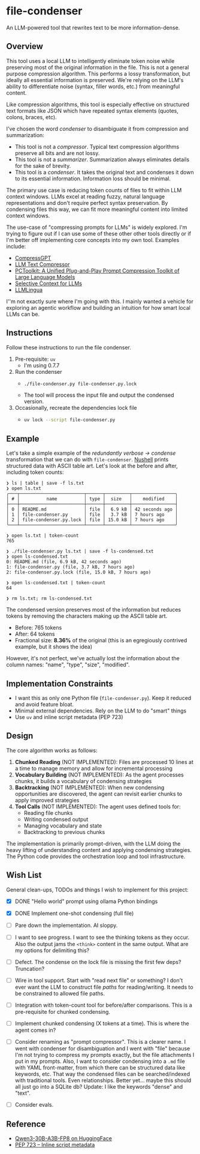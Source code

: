 # file-condenser

An LLM-powered tool that rewrites text to be more information-dense. 


## Overview

This tool uses a local LLM to intelligently eliminate token noise while preserving most of the original information in the file. This is not a general purpose compression algorithm. This performs a lossy transformation, but ideally all essential information is preserved. We're relying on the LLM's ability to differentiate noise (syntax, filler words, etc.) from meaningful content.

Like compression algorithms, this tool is especially effective on structured text formats like JSON which have repeated syntax elements (quotes, colons, braces, etc).

I've chosen the word _condenser_ to disambiguate it from compression and summarization:

* This tool is not a _compressor_. Typical text compression algorithms preserve all bits and are not lossy.
* This tool is not a _summarizer_. Summarization always eliminates details for the sake of brevity.
* This tool is a _condenser_. It takes the original text and condenses it down to its essential information. Information loss should be minimal.

The primary use case is reducing token counts of files to fit within LLM context windows. LLMs excel at reading fuzzy,
natural language representations and don't require perfect syntax preservation. By condensing files this way, we can fit
more meaningful content into limited context windows.

The use-case of "compressing prompts for LLMs" is widely explored. I'm trying to figure out if I can use some of these other other tools directly or if I'm better off implementing core concepts into my own tool. Examples include:

* [CompressGPT](https://github.com/yasyf/compress-gpt)
* [LLM Text Compressor](https://github.com/taylorbayouth/llm-text-compressor)
* [PCToolkit: A Unified Plug-and-Play Prompt Compression Toolkit of Large Language Models](https://github.com/3DAgentWorld/Toolkit-for-Prompt-Compression)
* [Selective Context for LLMs](https://github.com/liyucheng09/selective_context)
* [LLMLingua](https://github.com/microsoft/LLMLingua)

I''m not exactly sure where I'm going with this. I mainly wanted a vehicle for exploring an agentic workflow and building an intuition for how smart local LLMs can be.


## Instructions

Follow these instructions to run the file condenser.

1. Pre-requisite: `uv`
   * I'm using 0.7.7
2. Run the condenser
   * ```bash
     ./file-condenser.py file-condenser.py.lock
     ```
   * The tool will process the input file and output the condensed version.
3. Occasionally, recreate the dependencies lock file
   * ```bash
     uv lock --script file-condenser.py
     ```


## Example

Let's take a simple example of the _redundantly verbose -> condense_ transformation that we can do with `file-condenser`. [Nushell](https://github.com/nushell/nushell) prints structured data with ASCII table art. Let's look at the before and after, including token counts:

```text
❯ ls | table | save -f ls.txt
❯ open ls.txt
╭───┬────────────────────────┬──────┬─────────┬────────────────╮
│ # │          name          │ type │  size   │    modified    │
├───┼────────────────────────┼──────┼─────────┼────────────────┤
│ 0 │ README.md              │ file │  6.9 kB │ 42 seconds ago │
│ 1 │ file-condenser.py      │ file │  3.7 kB │ 7 hours ago    │
│ 2 │ file-condenser.py.lock │ file │ 15.0 kB │ 7 hours ago    │
╰───┴────────────────────────┴──────┴─────────┴────────────────╯

❯ open ls.txt | token-count
765

❯ ./file-condenser.py ls.txt | save -f ls-condensed.txt
❯ open ls-condensed.txt
0: README.md (file, 6.9 kB, 42 seconds ago)
1: file-condenser.py (file, 3.7 kB, 7 hours ago)
2: file-condenser.py.lock (file, 15.0 kB, 7 hours ago)

❯ open ls-condensed.txt | token-count
64

❯ rm ls.txt; rm ls-condensed.txt
```

The condensed version preserves most of the information but reduces tokens by removing the characters making up the ASCII table art. 

* Before: 765 tokens
* After: 64 tokens
* Fractional size: **8.36%** of the original (this is an egregiously contrived example, but it shows the idea)

However, it's not perfect, we've actually lost the information about the column names: "name", "type", "size", "modified".


## Implementation Constraints

* I want this as only one Python file (`file-condenser.py`). Keep it reduced and avoid feature bloat.
* Minimal external dependencies. Rely on the LLM to do "smart" things
* Use `uv` and inline script metadata (PEP 723) 


## Design

The core algorithm works as follows:

1. **Chunked Reading** (NOT IMPLEMENTED): Files are processed 10 lines at a time to manage memory and allow for incremental processing
2. **Vocabulary Building** (NOT IMPLEMENTED): As the agent processes chunks, it builds a vocabulary of condensing strategies
3. **Backtracking** (NOT IMPLEMENTED): When new condensing opportunities are discovered, the agent can revisit earlier chunks to apply
   improved strategies
4. **Tool Calls** (NOT IMPLEMENTED): The agent uses defined tools for:
   - Reading file chunks
   - Writing condensed output
   - Managing vocabulary and state
   - Backtracking to previous chunks

The implementation is primarily prompt-driven, with the LLM doing the heavy lifting of understanding content and
applying condensing strategies. The Python code provides the orchestration loop and tool infrastructure.


## Wish List

General clean-ups, TODOs and things I wish to implement for this project:

* [x] DONE "Hello world" prompt using ollama Python bindings
* [x] DONE Implement one-shot condensing (full file)
* [ ] Pare down the implementation. AI sloppy.
* [ ] I want to see progress. I want to see the thinking tokens as they occur. Also the output jams the `<think>` content in the same output. What are my options for delimiting this?
* [ ] Defect. The condense on the lock file is missing the first few deps? Truncation?
* [ ] Wire in tool support. Start with "read next file" or something? I don't ever want the LLM to construct file *paths* for reading/writing. It needs to be constrained to allowed file paths. 
* [ ] Integration with token-count tool for before/after comparisons. This is a pre-requisite for chunked condensing.
* [ ] Implement chunked condensing (X tokens at a time). This is where the agent comes in?
* [ ] Consider renaming as "prompt compressor". This is a clearer name. I went with condenser for disambiguation and I went with "file" because I'm not trying to compress my prompts exactly, but the file attachments I put in my prompts. Also, I want to consider condensing into a `.md` file with YAML front-matter, from which there can be structured data like keywords, etc. That way the condensed files can be searched/indexed with traditional tools. Even relationships. Better yet... maybe this should all just go into a SQLite db? Update: I like the keywords "dense" and "text".
* [ ] Consider evals.


## Reference

* [Qwen3-30B-A3B-FP8 on HuggingFace](https://huggingface.co/Qwen/Qwen3-30B-A3B-FP8)
* [PEP 723 – Inline script metadata](https://peps.python.org/pep-0723/)
